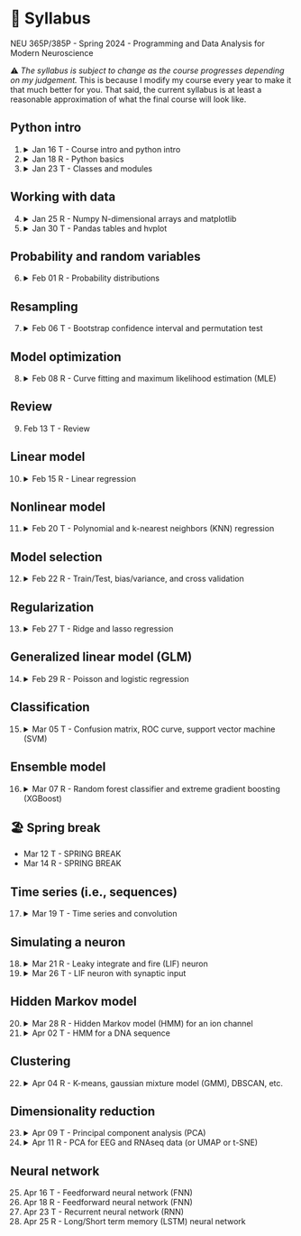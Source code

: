 # 🚧 Syllabus
NEU 365P/385P - Spring 2024 - Programming and Data Analysis for Modern Neuroscience

⚠️ *The syllabus is subject to change as the course progresses depending on my judgement.* This is because I modify my course every year to make it that much better for you. That said, the current syllabus is at least a reasonable approximation of what the final course will look like.

Python intro
---
1. <details><summary>Jan 16 T - Course intro and python intro</summary>
  
     - You will get a brief overview of the course.
     - You will be able to use `conda` to manage python environments.
     - You will be able to use `conda` and `pip` to manage python packages within each environment.
     - You will be able to run python code in a Jupyter notebook.
     - You will understand some basic python code:
       - Variables
       - Types
       - Basic operations
       - Logical comparisons
       - Comments

   </details>
2. <details><summary>Jan 18 R - Python basics</summary>
  
     - You will understand some basic python code:
       - `if` code blocks
       - Nested code blocks
       - `list` and index/slice
       - `dict` (key,value) pairs
       - `for` and `while` loops
       - Functions (optional named and default arguments)
       - Assignment vs mutation

   </details>
3. <details><summary>Jan 23 T - Classes and modules</summary>
  
     - You will understand how to compartmentalize python code beyond simple functions:
       - `class` code blocks
       - Class `__init__` method
       - Class instance (`self`) vs class template
       - Class inheritance
       - Modules
     - You will have heard from me that shoehorning your code into classes is often *unnecessary overcomplication*, whereas modules are almost always a good idea for anything larger than a short script.

   </details>

Working with data
---
4. <details><summary>Jan 25 R - Numpy N-dimensional arrays and matplotlib</summary>
  
     - You will appreciate that many types of data can be represented as N-dimensional arrays.
     - You will understand how to work with `numpy` N-dimensional arrays:
       - Array initialization (e.g., `zeros`, `ones`, `random`) and `shape`
       - Element-wise array math
       - Index and slice
       - Logical masks
       - Reductions (e.g., `min`, `max`, `mean`, `var`)
       - Broadcasting
     - You will appreciate that `numpy` can be *much much* faster than raw python.
     - You will appreciate that without `numpy` we would not use python for most data analysis.
     - You will be able to visualize data with simple plots using `matplotlib`.

   </details>
5. <details><summary>Jan 30 T - Pandas tables and hvplot</summary>
  
     - You will be able to to work with tabular data sets using `pandas`:
       - Convert between `pandas` dataframes and `numpy` arrays.
       - Read/Write `pandas` dataframes from/to `*.csv` or Excel files.
       - Index and slice like numpy (e.g., `iloc`) or by name (e.g., `loc`)
       - Logical masks
       - Missing values
       - Column-wise reductions (e.g., `sum`, `mean`)
       - Group data (e.g., `groupby`)
       - Simple plots (e.g., `plot`, `plot.bar`)
       - Correlations
     - You will be able to use `seaborn` to create some nice looking plots from a `pandas` dataframe.
     - You will be able to use `hvplot` to create some nice looking plots from a `pandas` dataframe.
     - You will appreciate how useful `pandas` is for exploratory data analysis.

   </details>

Probability and random variables
---
6. <details><summary>Feb 01 R - Probability distributions</summary>
  
     - You will understand the difference between a probability and a probability density.
     - You will be able to compute some common descriptive statistics (e.g., mean, variance).
     - You will understand how some basic probability distributions relate to particular types of random behavior:
       - **Normal**: random fluctuations (e.g., white noise)
       - **Exponential**: random intervals between events ocurring at a constant average rate (e.g., time between spikes for a spiking neuron)
       - **Poisson**: random number of events within an interval for events ocurring at a constant average rate (e.g., number of spikes in a second for a spiking neuron)
       - **Binomial**: random number of successes for some number of trials all with the same probability of success (e.g., number of times subject recieved reward out of total number of trials)
     - You will be able to visualize how well a probability distribution explains data.
     - You will be able to use a probability distribution to make predictions.

   </details>

Resampling
---
7. <details><summary>Feb 06 T - Bootstrap confidence interval and permutation test</summary>
  
     - You will understand the difference between a population distribution and a sample.
     - You will appreciate that statistics for different samples are likely to vary.
     - You will understand the concept of a sampling distribution.
     - You will understand the concept of a confidence interval.
     - You will be able to compute a confidence interval using bootstrapping.
     - You will be able to test the hypothesis that two samples come from the same population distribution using a permutation test.
     - You will appreciate how the Central Limit Theorem explains why normal-ish distributions are frequently observed in biological measurements.

   </details>

Model optimization
---
8. <details><summary>Feb 08 R - Curve fitting and maximum likelihood estimation (MLE)</summary>
  
     - You will be able to fit a function to data by minimizing the residuals.
     - You will be able to fit an arbitrary probability distribution to data by maximizing the loglikelihood.
     - You will understand the concept of gradient descent minimization.
     - You will appreciate the difference between local and global optimization.

   </details>

Review
---
9. Feb 13 T - Review

Linear model
---
10. <details><summary>Feb 15 R - Linear regression</summary>
  
      - You will be able to fit a line to X vs. Y data.
      - You will be able to fit a (hyper-)plane to {X0, X1, X2, ...} vs. Y data.
      - You will be able to predict the Y value for new {X0, X1, X2, ...} values.
      - You will be able to compute the mean squared error (MSE) and R^2 value for your fit.
      - You will be able to compute confidence intervals for all model parameters and visualize a confidence envelope for your fit.
      - You will appreciate why the residuals should be normally distributed.
      - You will appreciate why data points with high leverage can greatly influence your fit.
      - You will understand under what conditions you may want to standardize your features {X0, X1, X2, ...}.
      - You will understand that regression involves modeling a relation between feature variables {X0, X1, X2, ...} and a target variable Y.
      - You will appreciate that it is straightforward to understand the meaning of the parameters in a linear regression.
      - You will appreciate that the existence of a mathematically computable solution makes linear regression extremely fast.

    </details>

Nonlinear model
---
11. <details><summary>Feb 20 T - Polynomial and k-nearest neighbors (KNN) regression</summary>
  
      - You will be able to fit a polynomial to {X0, X1, X2, ...} vs. Y data.
      - You will be able to fit nonlinear {X0, X1, X2, ...} vs. Y data with a KNN model.
      - You will be able to predict the Y value for new {X0, X1, X2, ...} values.
      - You will understand how polynomial regression can be recast as a simple linear regression.
      - You will appreciate that although a KNN model can be used to explain or predict lots of arbitrary nonlinear relations, it is less obvious what the model means.

    </details>

Model selection
---
12. <details><summary>Feb 22 R - Train/Test, bias/variance, and cross validation</summary>

      - You will be able to split your dataset up into training and testing sets.
      - You will understand the difference between training error and testing error.
      - You will appreciate that often the best model is the one that will generalize best to new data (i.e., has the lowest testing error, not the lowest training error).
      - You will understand the concept of the "bias vs. variance" tradeoff.
      - You will be able to perform K-fold cross validation.

    </details>

Regularization
---
13. <details><summary>Feb 27 T - Ridge and lasso regression</summary>

      - You will appreciate how correlations can influence a linear regression.
      - You will be able to perform ridge and lasso regression.
      - You will appreciate how regularization can prevent poorly constrained model parameters from exploding.
      - You will appreciate how lasso regularization can identify model parameters with little to no impact.
      - You understand how to choose (tune) the regularization hyperparameter.

   </details>

Generalized linear model (GLM)
---
14. <details><summary>Feb 29 R - Poisson and logistic regression</summary>

      - You will gain a conceptual understanding for a generalized linear model.
      - You will appreciate why a GLM may be a better choice than a simple linear model for neural spiking data.
      - You will use a GLM (poisson regression) to predict a neuron's spiking in response to a stimulus.
      - You will see how the choice of noise distribution in a GLM can be used for binary classification.
      - You will use a GLM (logistic regression) to predict a mouse's left vs. right choice from its neural activity.

   </details>

Classification
---
15. <details><summary>Mar 05 T - Confusion matrix, ROC curve, support vector machine (SVM)</summary>

      - You will understand that classification invovles modeling the categorical grouping of data.
      - You will be able to use a logistic regression binary classifier.
      - You will be able to use your classifer to predict the class to which data belongs.
      - You will be able to compute the accuracy of your classifier given data with known class labels.
      - You will be able to use your classifer to get the probability of each possible class.
      - You will be able to compute cross validated predictions, accuracy, and probabilities.
      - You will be able to generate a confusion matrix for your classifier.
      - You will be able to generate a ROC curve for your classifier.
      - You will gain a conceptual understanding for classification with a support vector machine.
      - You will be able to use a SVM classifier to separate data with linear boundaries.
      - You will appreciated at the conceptual level that SVM can achieve complex nonlinear boundaries by projecting the data into higher dimensions.
      - You will be able to use a SVM classifier to separate data with nonlinear boundaries.

   </details>

Ensemble model
---
16. <details><summary>Mar 07 R - Random forest classifier and extreme gradient boosting (XGBoost)</summary>

      - You will gain a conceptual understanding of a decision tree.
      - You will gain a conceptual understanding of a random forest ensemble of decision trees.
      - You will be able to use a random forest classifier.
      - You will understand the concept of boosting.
      - You will be able to use a XGBoost classifier.

   </details>

🏖️ Spring break
---
- Mar 12 T - SPRING BREAK
- Mar 14 R - SPRING BREAK

Time series (i.e., sequences)
---
17. <details><summary>Mar 19 T - Time series and convolution</summary>

      - You will appreciate that data points in sequences are correlated (unless pure noise) as opposed to independent random variables.
      - You will be able to compute the autocorrelation of a sequence.
      - You will be appreciate how undersampling can introduces aliasing artifacts in a sequence.
      - You will be able to visualize the frequency power spectrum of a 1-D sequence.
      - You will be able to visualize the frequency spectrrogram of a 1-D sequence.
      - You will understand why convolution describes a systems output based on its impulse response.
      - You will be able to convolve two 1-D sequences.
      - You will appreciate how convolution can be used to filter a sequence.
      - You will be able to apply lowpass, highpass and bandpass finite impulse response (FIR) filters to a 1-D sequence.
      - You will be able to properly downsample a 1-D sequence without introducing alisasing artifacts.
      - You will be able to convolve two 2-D sequences (e.g., images).
      - You will appreciate that convolution can be used to highlight features in an image.
      - You will appreciate that the joint probability distribution resulting from adding two random variables is the convolution of their individual probability distributions.

    </details>

Simulating a neuron
---
18. <details><summary>Mar 21 R - Leaky integrate and fire (LIF) neuron</summary>

      - You will appreciate how a cell membrane can be described by a RC circuit.
      - You will understand the concept of the LIF neuron model.
      - You will be able to simulate a LIF neuron.
      - You will be able to plot spike rasters.

    </details>
19. <details><summary>Mar 26 T - LIF neuron with synaptic input</summary>
  
      - You will be able to simulate stochastic synaptic input to a LIF neuron.
      - You will appreciate how convulation can be used to integrate synaptic inputs.
  
    </details>

Hidden Markov model
---
20. <details><summary>Mar 28 R - Hidden Markov model (HMM) for an ion channel</summary>
  
      - You will understand the concept of a hidden Markov model.
      - You will use an HMM to model current flowing through a single ion channel.
      - Given an HMM, you will be able to compute the most likely state trajectory for a data sequence.
      - You will appreciate how an HMM uses the full sequence to inform the model.
      - You will use the Bayesian information criterion (BIC) to choose the best model out of several possibilities.
  
    </details>
21. <details><summary>Apr 02 T - HMM for a DNA sequence</summary>
  
      - You will use an HMM to predict exons and introns in a nucleotide sequence.
  
    </details>

Clustering
---
22. <details><summary>Apr 04 R - K-means, gaussian mixture model (GMM), DBSCAN, etc.</summary>
  
      - You will appreciate the difference between classification and clustering (i.e., no labels to train on).
      - You will understand and be able to use several different clustering algorithms to segregate data.
      - You will appreciate that each clustering algorithm has its own pros and cons.
      - You will be able to use several different empirical metrics to choose an optimal clustering model (e.g., number of clusters).
      - You will use the Bayesian information criterion (BIC) to choose the optimal number of clusters for a GMM.
  
    </details>

Dimensionality reduction
---
23. <details><summary>Apr 09 T - Principal component analysis (PCA)</summary>
  
      - You will visualize the process of changing your perspective to align with the variance in the data.
      - You will visualize the effects of projecting the data onto a smaller number of principal components.
      - You will be able to interpret the principal components as axes in the original data space.
      - You will be able to quantify the amount of variance explained by any given number of principal components.
      - You will understand how images can be represented as points in a high dimensional space.
      - You will be able to apply PCA to images.
      - You will see how PCA can be used as a filter to remove noise.
  
    </details>
24. <details><summary>Apr 11 R - PCA for EEG and RNAseq data (or UMAP or t-SNE)</summary>
  
      - You will apply PCA to EEG time series.
      - You will be able to cluster time series and visualize the clustering in a low number of PCs.
      - You will appreciate how clustering of time series could be beneficial for interpreting experimental data.
      - You will walk thorugh an example of clustering in reduced dimensions for single cell RNAseq data.
      - You will appreciate the importance of being able to think critically about your data.
  
    </details>

Neural network
---
25. Apr 16 T - Feedforward neural network (FNN)
26. Apr 18 R - Feedforward neural network (FNN)
27. Apr 23 T - Recurrent neural network (RNN)
28. Apr 25 R - Long/Short term memory (LSTM) neural network
